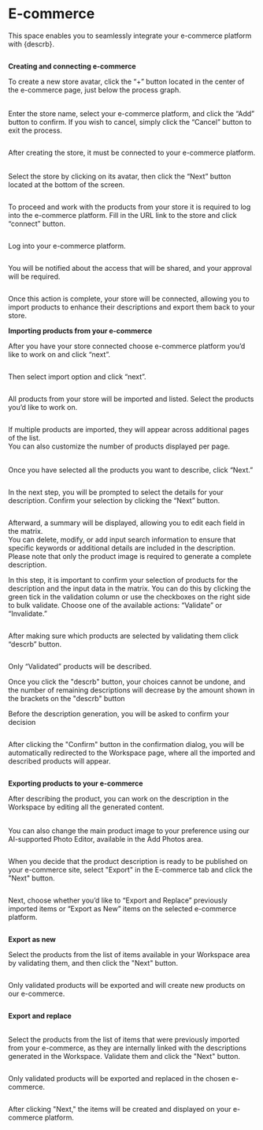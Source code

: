 # E-commerce

This space enables you to seamlessly integrate your e-commerce platform with {descrb}.

<figure><img src="../.gitbook/assets/Screenshot 2024-12-03 124708 (1).jpg" alt=""><figcaption></figcaption></figure>



**Creating and connecting e-commerce**

To create a new store avatar, click the “+” button located in the center of the e-commerce page, just below the process graph.

\
Enter the store name, select your e-commerce platform, and click the “Add” button to confirm. If you wish to cancel, simply click the “Cancel” button to exit the process.

<figure><img src="../.gitbook/assets/Screenshot 2024-12-03 124759 (1).jpg" alt=""><figcaption></figcaption></figure>

After creating the store, it must be connected to your e-commerce platform.

\
Select the store by clicking on its avatar, then click the “Next” button located at the bottom of the screen.

<figure><img src="../.gitbook/assets/Screenshot 2024-12-18 114728 (1).png" alt=""><figcaption></figcaption></figure>

To proceed and work with the products from your store it is required to log into the e-commerce platform. Fill in the URL link to the store and click “connect” button.

<figure><img src="../.gitbook/assets/Screenshot 2024-12-03 124921 (1).jpg" alt=""><figcaption></figcaption></figure>

Log into your e-commerce platform.

<figure><img src="../.gitbook/assets/Screenshot 2024-12-03 130008 (1).jpg" alt=""><figcaption></figcaption></figure>

You will be notified about the access that will be shared, and your approval will be required.

<figure><img src="../.gitbook/assets/Screenshot 2024-12-03 130059 (1).png" alt=""><figcaption></figcaption></figure>

Once this action is complete, your store will be connected, allowing you to import products to enhance their descriptions and export them back to your store.



**Importing products from your e-commerce**

After you have your store connected choose e-commerce platform you’d like to work on and click “next”.

<figure><img src="../.gitbook/assets/Zrzut ekranu 2024-12-11 o 11.14.53 (1).png" alt=""><figcaption></figcaption></figure>

Then select import option and click “next”.

<figure><img src="../.gitbook/assets/Screenshot 2024-12-18 093125 (1).jpg" alt=""><figcaption></figcaption></figure>

All products from your store will be imported and listed. Select the products you’d like to work on.

<figure><img src="../.gitbook/assets/Screenshot 2024-12-18 094413 (1).jpg" alt=""><figcaption></figcaption></figure>

If multiple products are imported, they will appear across additional pages of the list.\
You can also customize the number of products displayed per page.

\
Once you have selected all the products you want to describe, click “Next.”

<figure><img src="../.gitbook/assets/Screenshot 2024-12-18 094640 (1).jpg" alt=""><figcaption></figcaption></figure>

In the next step, you will be prompted to select the details for your description. Confirm your selection by clicking the “Next” button.

<figure><img src="../.gitbook/assets/Screenshot 2024-12-18 105851 (1).jpg" alt=""><figcaption></figcaption></figure>

Afterward, a summary will be displayed, allowing you to edit each field in the matrix.\
You can delete, modify, or add input search information to ensure that specific keywords or additional details are included in the description. Please note that only the product image is required to generate a complete description.

In this step, it is important to confirm your selection of products for the description and the input data in the matrix. You can do this by clicking the green tick in the validation column or use the checkboxes on the right side to bulk validate. Choose one of the available actions: “Validate” or “Invalidate.”

<figure><img src="../.gitbook/assets/Screenshot 2024-12-18 110942 (1).png" alt=""><figcaption></figcaption></figure>

After making sure which products are selected by validating them click “descrb” button.

<figure><img src="../.gitbook/assets/Screenshot 2024-12-18 111844 (1).png" alt=""><figcaption></figcaption></figure>

Only “Validated” products will be described.

Once you click the "descrb" button, your choices cannot be undone, and the number of remaining descriptions will decrease by the amount shown in the brackets on the "descrb" button

Before the description generation, you will be asked to confirm your decision

<figure><img src="../.gitbook/assets/Screenshot 2024-12-18 112821 (1) (1).png" alt=""><figcaption></figcaption></figure>

After clicking the "Confirm" button in the confirmation dialog, you will be automatically redirected to the Workspace page, where all the imported and described products will appear.

<figure><img src="../.gitbook/assets/Screenshot 2024-12-18 113433 (1).png" alt=""><figcaption></figcaption></figure>

&#x20;

**Exporting products to your e-commerce**

After describing the product, you can work on the description in the Workspace by editing all the generated content.

\
You can also change the main product image to your preference using our AI-supported Photo Editor, available in the Add Photos area.

<figure><img src="../.gitbook/assets/Screenshot 2024-12-18 114728 (2).png" alt=""><figcaption></figcaption></figure>

When you decide that the product description is ready to be published on your e-commerce site, select "Export" in the E-commerce tab and click the "Next" button.

<figure><img src="../.gitbook/assets/image-20241218-103755.png" alt=""><figcaption></figcaption></figure>

Next, choose whether you’d like to “Export and Replace” previously imported items or “Export as New” items on the selected e-commerce platform.

<figure><img src="../.gitbook/assets/Screenshot 2024-12-18 115000 (1).png" alt=""><figcaption></figcaption></figure>



**Export as new**

Select the products from the list of items available in your Workspace area by validating them, and then click the "Next" button.



<figure><img src="../.gitbook/assets/Screenshot 2024-12-18 124555 (1).png" alt=""><figcaption></figcaption></figure>

Only validated products will be exported and will create new products on our e-commerce.

<figure><img src="../.gitbook/assets/Screenshot 2024-12-18 124625 (1).png" alt=""><figcaption></figcaption></figure>

&#x20;

**Export and replace**

\
Select the products from the list of items that were previously imported from your e-commerce, as they are internally linked with the descriptions generated in the Workspace. Validate them and click the "Next" button.

<figure><img src="../.gitbook/assets/Screenshot 2024-12-18 120503 (1).png" alt=""><figcaption></figcaption></figure>

Only validated products will be exported and replaced in the chosen e-commerce.

<figure><img src="../.gitbook/assets/Screenshot 2024-12-18 120605 (1).png" alt=""><figcaption></figcaption></figure>

After clicking "Next," the items will be created and displayed on your e-commerce platform.
